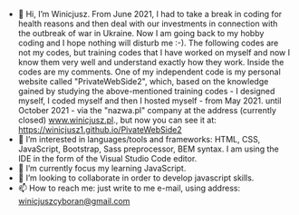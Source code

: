 - 👋 Hi, I’m Winicjusz. From June 2021, I had to take a break in coding for health reasons and then deal with our investments in connection with the outbreak of war in Ukraine. Now I am going back to my hobby coding and I hope nothing will disturb me :-). The following codes are not my codes, but training codes that I have worked on myself and now I know them very well and understand exactly how they work. Inside the codes are my comments. One of my independent code is my personal website called "PrivateWebSide2", which, based on the knowledge gained by studying the above-mentioned training codes - I designed myself,  I coded myself and then I hosted myself - from May 2021. until October 2021 - via the "nazwa.pl" company at the address (currently closed) www.winicjusz.pl., but now you can see it at:  https://winicjusz1.github.io/PivateWebSide2 
- 👀 I’m interested in languages/tools and frameworks: HTML, CSS, JavaScript, Bootstrap, Sass preprocessor, BEM syntax. I am using the IDE in the form of the Visual Studio Code editor.
- 🌱 I’m currently focus my learning JavaScript.
- 💞️ I’m looking to collaborate in order to develop javascript skills.
- 📫 How to reach me: just write to me e-mail, using address: winicjuszcyboran@gmail.com
<!---
Winicjusz1/Winicjusz1 is a ✨ special ✨ repository because its `README.md` (this file) appears on your GitHub profile.
You can click the Preview link to take a look at your changes.
--->
